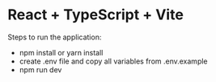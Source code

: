# React + TypeScript + Vite

Steps to run the application:

- npm install or yarn install
- create .env file and copy all variables from .env.example
- npm run dev
